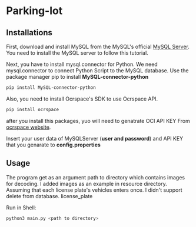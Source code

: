 # Parking-lot

## Installations

First, download and install MySQL from the MySQL's official
[MySQL Server](https://dev.mysql.com/downloads/mysql/). You need to install the MySQL server to follow this tutorial. 

Next, you have to install mysql.connector for Python. 
We need mysql.connector to connect Python Script to the MySQL database.
Use the package manager pip to install 
**MySQL-connector-python**
```bash
pip install MySQL-connector-python
```
Also, you need to install Ocrspace's SDK to use Ocrspace API.
```bash
pip install ocrspace
```
after you install this packages, yuo will need to genatrate OCI API KEY From
[ocrspace website](https://ocr.space/ocrapi).

Insert your user data of MySQLServer (**user and password**) and API KEY that you genarate to **config.properties**

## Usage

The program get as an argument path to directory which contains images for
decoding.
I added images as an example in resource directory.
Assuming that each license plate's vehicles enters once.
I didn't support delete from database.
license_plate

Run in Shell:
```bash
python3 main.py <path to directory> 
```
